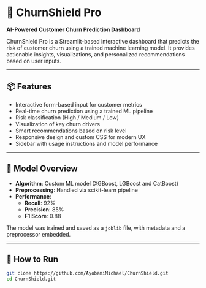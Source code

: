 # 🚨 ChurnShield Pro

**AI-Powered Customer Churn Prediction Dashboard**

ChurnShield Pro is a Streamlit-based interactive dashboard that predicts the risk of customer churn using a trained machine learning model. It provides actionable insights, visualizations, and personalized recommendations based on user inputs.

---

## 📦 Features

- Interactive form-based input for customer metrics
- Real-time churn prediction using a trained ML pipeline
- Risk classification (High / Medium / Low)
- Visualization of key churn drivers
- Smart recommendations based on risk level
- Responsive design and custom CSS for modern UX
- Sidebar with usage instructions and model performance

---

## 🧠 Model Overview

- **Algorithm**: Custom ML model (XGBoost, LGBoost and CatBoost)
- **Preprocessing**: Handled via scikit-learn pipeline
- **Performance**:
  - **Recall**: 92%
  - **Precision**: 85%
  - **F1 Score**: 0.88

The model was trained and saved as a `joblib` file, with metadata and a preprocessor embedded.

---

## 🚀 How to Run

```bash
git clone https://github.com/AyobamiMichael/ChurnShield.git
cd ChurnShield.git

